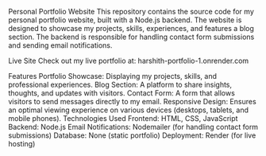 Personal Portfolio Website
This repository contains the source code for my personal portfolio website, built with a Node.js backend. The website is designed to showcase my projects, skills, experiences, and features a blog section. The backend is responsible for handling contact form submissions and sending email notifications.

Live Site
Check out my live portfolio at: harshith-portfolio-1.onrender.com

Features
Portfolio Showcase: Displaying my projects, skills, and professional experiences.
Blog Section: A platform to share insights, thoughts, and updates with visitors.
Contact Form: A form that allows visitors to send messages directly to my email.
Responsive Design: Ensures an optimal viewing experience on various devices (desktops, tablets, and mobile phones).
Technologies Used
Frontend: HTML, CSS, JavaScript
Backend: Node.js
Email Notifications: Nodemailer (for handling contact form submissions)
Database: None (static portfolio)
Deployment: Render (for live hosting)
